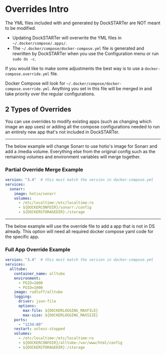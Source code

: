 # Overrides Intro

The YML files included with and generated by DockSTARTer are NOT meant to be modified.

* Updating DockSTARTer will overwrite the YML files in `~/.docker/compose/.apps/`.
* The `~/.docker/compose/docker-compose.yml` file is generated and rewritten by DockSTARTer when you use the Configuration menu or run `sudo ds -c`.

If you would like to make some adjustments the best way is to use a `docker-compose.override.yml` file.

Docker Compose will look for `~/.docker/compose/docker-compose.override.yml`. Anything you set in this file will be merged in and take priority over the regular configurations.

## 2 Types of Overrides

You can use overrides to modify existing apps (such as changing which image an app uses) or adding all the compose configurations needed to run an entirely new app that's not included in DockSTARTer.

***

The below example will change Sonarr to use hotio's image for Sonarr and add a /media volume. Everything else from the original config such as the remaining volumes and environment variables will merge together.

### Partial Override Merge Example

```yaml
version: "3.4"  # this must match the version in docker-compose.yml
services:
  sonarr:
    image: hotio/sonarr
    volumes:
      - /etc/localtime:/etc/localtime:ro
      - ${DOCKERCONFDIR}/sonarr:/config
      - ${DOCKERSTORAGEDIR}:/storage
```

***

The below example will use the override file to add a app that is not in DS already. This option will need all required docker compose yaml code for the specific app.

### Full App Override Example

```yaml
version: "3.4"  # this must match the version in docker-compose.yml
services:
  alltube:
    container_name: alltube
    environment:
      - PGID=1000
      - PUID=1000
    image: rudloff/alltube
    logging:
      driver: json-file
      options:
        max-file: ${DOCKERLOGGING_MAXFILE}
        max-size: ${DOCKERLOGGING_MAXSIZE}
    ports:
      - "1234:80"
    restart: unless-stopped
    volumes:
      - /etc/localtime:/etc/localtime:ro
      - ${DOCKERCONFDIR}/alltube:/var/www/html/config
      - ${DOCKERSTORAGEDIR}:/storage
```

